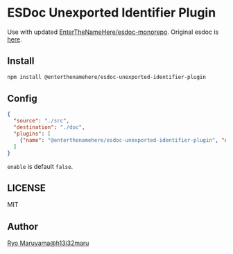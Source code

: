 # ESDoc Unexported Identifier Plugin

Use with updated [EnterTheNameHere/esdoc-monorepo](https://github.com/EnterTheNameHere/esdoc-monorepo).
Original esdoc is [here](https://github.com/esdoc/esdoc).

## Install
```bash
npm install @enterthenamehere/esdoc-unexported-identifier-plugin
```

## Config
```json
{
  "source": "./src",
  "destination": "./doc",
  "plugins": [
    {"name": "@enterthenamehere/esdoc-unexported-identifier-plugin", "option": {"enable": false}}
  ]
}
```

`enable` is default `false`.

## LICENSE
MIT

## Author
[Ryo Maruyama@h13i32maru](https://github.com/h13i32maru)
